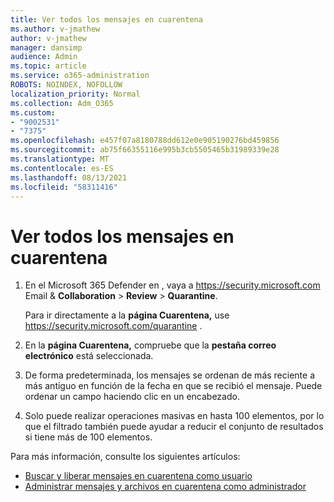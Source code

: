 ```yaml
---
title: Ver todos los mensajes en cuarentena
ms.author: v-jmathew
author: v-jmathew
manager: dansimp
audience: Admin
ms.topic: article
ms.service: o365-administration
ROBOTS: NOINDEX, NOFOLLOW
localization_priority: Normal
ms.collection: Adm_O365
ms.custom:
- "9002531"
- "7375"
ms.openlocfilehash: e457f07a8180788dd612e0e905190276bd459856
ms.sourcegitcommit: ab75f66355116e995b3cb5505465b31989339e28
ms.translationtype: MT
ms.contentlocale: es-ES
ms.lasthandoff: 08/13/2021
ms.locfileid: "58311416"
---
```

# <a name="view-all-quarantined-messages"></a>Ver todos los mensajes en cuarentena

1. En el Microsoft 365 Defender en , vaya a <https://security.microsoft.com> Email & **Collaboration** \> **Review** \> **Quarantine**.

   Para ir directamente a la **página Cuarentena,** use <https://security.microsoft.com/quarantine> .

2. En la **página Cuarentena,** compruebe que la **pestaña correo electrónico** está seleccionada.
3. De forma predeterminada, los mensajes se ordenan de más reciente a más antiguo en función de la fecha en que se recibió el mensaje. Puede ordenar un campo haciendo clic en un encabezado.
4. Solo puede realizar operaciones masivas en hasta 100 elementos, por lo que el filtrado también puede ayudar a reducir el conjunto de resultados si tiene más de 100 elementos.

Para más información, consulte los siguientes artículos:

- [Buscar y liberar mensajes en cuarentena como usuario](https://docs.microsoft.com/microsoft-365/security/office-365-security/find-and-release-quarantined-messages-as-a-user)
- [Administrar mensajes y archivos en cuarentena como administrador](https://docs.microsoft.com/microsoft-365/security/office-365-security/manage-quarantined-messages-and-files)
